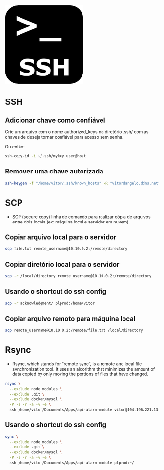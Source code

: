 ![SSH](./images/ssh-icon.png)

# SSH

## Adicionar chave como confiável

Crie um arquivo com o nome authorized_keys no diretório .ssh/ com as chaves de deseja tornar confiável para acesso sem senha.

Ou então:

```sh
ssh-copy-id -i ~/.ssh/mykey user@host
```

## Remover uma chave autorizada

```sh
ssh-keygen -f "/home/vitor/.ssh/known_hosts" -R "vitordangelo.ddns.net"
```

# SCP

- SCP (secure copy) linha de comando para realizar cópia de arquivos entre dois locais (ex: máquina local e servidor em nuvem).

## Copiar arquivo local para o servidor

```bash
scp file.txt remote_username@10.10.0.2:/remote/directory
```

## Copiar diretório local para o servidor

```bash
scp -r /local/directory remote_username@10.10.0.2:/remote/directory
```

## Usando o shortcut do ssh config

```bash
scp -r acknowledgment/ plprod:/home/vitor
```

## Copiar arquivo remoto para máquina local

```bash
scp remote_username@10.10.0.2:/remote/file.txt /local/directory
```

# Rsync

- Rsync, which stands for “remote sync”, is a remote and local file synchronization tool. It uses an algorithm that minimizes the amount of data copied by only moving the portions of files that have changed.

```bash
rsync \
  --exclude node_modules \
  --exclude .git \
  --exclude docker/mysql \
  -P -z -r -a -v -e \
  ssh /home/vitor/Documents/Apps/api-alarm-module vitor@104.196.221.13:~/
```

## Usando o shortcut do ssh config

```bash
sync \
  --exclude node_modules \
  --exclude .git \
  --exclude docker/mysql \
  -P -z -r -a -v -e \
  ssh /home/vitor/Documents/Apps/api-alarm-module plprod:~/
```
